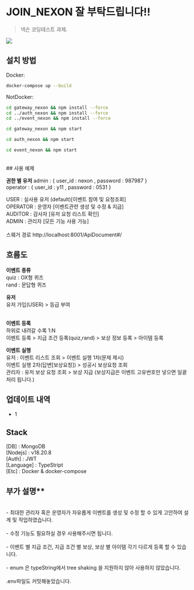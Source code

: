 # JOIN_NEXON 잘 부탁드립니다!!

> 넥슨 코딩테스트 과제.

![](../header.png)

## 설치 방법

Docker:

```sh
docker-compose up --build
```

NotDocker:

```sh
cd gateway_nexon && npm install --force
cd ../auth_nexon && npm install --force
cd ../event_nexon && npm install --force
```

```sh
cd gateway_nexon && npm start
```

```sh
cd auth_nexon && npm start
```

```sh
cd event_nexon && npm start
```

<br/>
## 사용 예제

**권한 별 유저**
admin : { user_id : nexon , password : 987987 }<br/>
operator : { user_id : y11 , password : 0531 }<br/>

USER : 실사용 유저 (default)[이벤트 참여 및 요청조회] <br/>
OPERATOR : 운영자 [이벤트관련 생성 및 수정 & 지급] <br/>
AUDITOR : 감사자 [유저 요청 리스트 확인] <br/>
ADMIN : 관리자 [모든 기능 사용 가능]<br/>
<br/>
스웨거 경로 http://localhost:8001/ApiDocument#/

## 흐름도

**이벤트 종류**<br/>
quiz : OX형 퀴즈 <br/>
rand : 문답형 퀴즈<br/>

**유저**<br/>
유저 가입(USER) > 등급 부여 <br/> <br/>

**이벤트 등록**<br/>
하위로 내려갈 수록 1:N<br/>
이벤트 등록 > 지급 조건 등록(quiz,rand) > 보상 정보 등록 > 아이템 등록

**이벤트 실행**<br/>
유저 : 이벤트 리스트 조회 > 이벤트 실행 1차(문제 제시) <br/> 이벤트 실행 2차(답변[보상요청]) > 성공시 보상요청 조회<br/>
관리자 : 유저 보상 요청 조회 > 보상 지급 (보상지급은 이벤트 고유번호만 넣으면 일괄처리 됩니다.)

## 업데이트 내역

-   1

## Stack

[DB] : MongoDB<br/>
[Nodejs] : v18.20.8<br/>
[Auth] : JWT<br/>
[Language] : TypeStript<br/>
[Etc] : Docker & docker-compose

## 부가 설명\*\*

<br/> 
- 최대한 관리자 혹은 운영자가 자유롭게 이벤트를 생성 및 수정 할 수 있게 고안하여 설계 및 작업하였습니다.<br/><br/>
- 수정 기능도 필요하실 경우 사용해주시면 됩니다.<br/><br/>
- 이벤트 별 지급 조건, 지급 조건 별 보상, 보상 별 아이템 각기 다르게 등록 할 수 있습니다.<br/><br/>
- enum 은 typeString에서 tree shaking 을 지원하지 않아 사용하지 않았습니다.<br/><br/>
.env파일도 커밋해놓았습니다.<br/>
